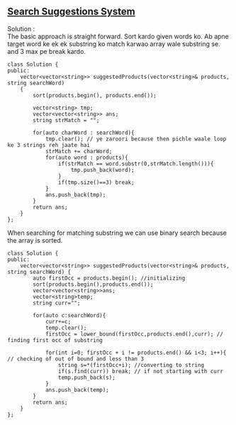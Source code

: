 ## [Search Suggestions System](https://leetcode.com/problems/search-suggestions-system/description/)
Solution : <br>
The basic approach is straight forward. Sort kardo given words ko. Ab apne target word ke ek ek substring ko match karwao array wale substring se. and 3 max pe break kardo.
```
class Solution {
public:
    vector<vector<string>> suggestedProducts(vector<string>& products, string searchWord) 
    {
        sort(products.begin(), products.end()); 

        vector<string> tmp;
        vector<vector<string>> ans;
        string strMatch = "";

        for(auto charWord : searchWord){
            tmp.clear(); // ye zaroori because then pichle waale loop ke 3 strings reh jaate hai
            strMatch += charWord;
            for(auto word : products){
                if(strMatch == word.substr(0,strMatch.length())){
                    tmp.push_back(word);
                }
                if(tmp.size()==3) break;
            }
            ans.push_back(tmp);
        }
        return ans;
    }
};
```
When searching for matching substring we can use binary search because the array is sorted.
```
class Solution {
public:
    vector<vector<string>> suggestedProducts(vector<string>& products, string searchWord) {
        auto firstOcc = products.begin(); //initializing
        sort(products.begin(),products.end());
        vector<vector<string>>ans;
        vector<string>temp;
        string curr="";

        for(auto c:searchWord){
            curr+=c;
            temp.clear();                       
            firstOcc = lower_bound(firstOcc,products.end(),curr); // finding first occ of substring

            for(int i=0; firstOcc + i != products.end() && i<3; i++){ // checking of out of bound and less than 3  
                string s=*(firstOcc+i); //converting to string
                if(s.find(curr)) break; // if not starting with curr 
                temp.push_back(s);
            }
            ans.push_back(temp);
        }
        return ans;
    }
};
```

